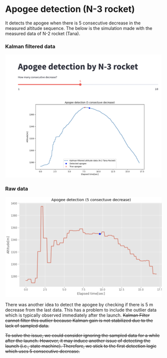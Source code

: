 # Apogee detection (N-3 rocket)

It detects the apogee when there is 5 consecutive decrease in the measured altitude sequence.
The below is the simulation made with the measured data of N-2 rocket (Tana).

### Kalman filtered data
![](./image/result_KF.png)
### Raw data
![](./image/result_raw.png)


There was another idea to detect the apogee by checking if there is 5 m decrease from the last data. This has a problem to include the outlier data which is typically observed immediately after the launch. ~~Kalman Filter cannot filter this outlier because Kalman gain is not stabilized due to the lack of sampled data.~~

~~To solve the issue, we could consider ignoring the sampled data for a while after the launch. However, it may induce another issue of detecting the launch (i.e., state machine). Therefore, we stick to the first detection logic which uses 5 consecutive decrease.~~
 